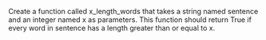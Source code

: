 Create a function called x_length_words that takes a string named sentence and an integer named x as parameters. This function should return True if every word in sentence has a length greater than or equal to x.